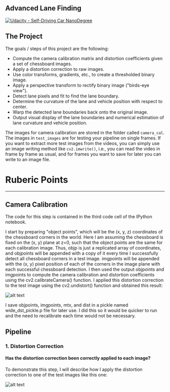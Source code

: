 ## Advanced Lane Finding
[![Udacity - Self-Driving Car NanoDegree](https://s3.amazonaws.com/udacity-sdc/github/shield-carnd.svg)](http://www.udacity.com/drive)


The Project
---

The goals / steps of this project are the following:

* Compute the camera calibration matrix and distortion coefficients given a set of chessboard images.
* Apply a distortion correction to raw images.
* Use color transforms, gradients, etc., to create a thresholded binary image.
* Apply a perspective transform to rectify binary image ("birds-eye view").
* Detect lane pixels and fit to find the lane boundary.
* Determine the curvature of the lane and vehicle position with respect to center.
* Warp the detected lane boundaries back onto the original image.
* Output visual display of the lane boundaries and numerical estimation of lane curvature and vehicle position.

The images for camera calibration are stored in the folder called `camera_cal`.  The images in `test_images` are for testing your pipeline on single frames.  If you want to extract more test images from the videos, you can simply use an image writing method like `cv2.imwrite()`, i.e., you can read the video in frame by frame as usual, and for frames you want to save for later you can write to an image file.  


# Ruberic Points
---

## Camera Calibration

The code for this step is contained in the third code cell of the IPython notebook.

I start by preparing "object points", which will be the (x, y, z) coordinates of the chessboard corners in the
world. Here I am assuming the chessboard is fixed on the (x, y) plane at z=0, such that the object points are
the same for each calibration image. Thus, objp is just a replicated array of coordinates, and objpoints
will be appended with a copy of it every time I successfully detect all chessboard corners in a test image.
imgpoints will be appended with the (x, y) pixel position of each of the corners in the image plane with
each successful chessboard detection. 
I then used the output objpoints and imgpoints to compute the camera calibration and distortion
coefficients using the cv2.calibrateCamera() function. I applied this distortion correction to the test
image using the cv2.undistort() function and obtained this result:

![alt text](https://raw.githubusercontent.com/peacockethan/CarND-Advanced-Lane-Lines-P4/master/output_images/undistortedImage.jpg)

I save objpoints, imgpoints, mtx, and dist in a pickle named wide_dst_pickle.p file for later use.
I did this so it would be quicker to run and the need to recalibrate each time would not be necessary.


## Pipeline


### 1. Distortion Correction
#### Has the distortion correction been correctly applied to each image?

To demonstrate this step, I will describe how I apply the distortion correction to one of the test images like this
one: 

![alt text](https://raw.githubusercontent.com/peacockethan/CarND-Advanced-Lane-Lines-P4/master/output_images/)





